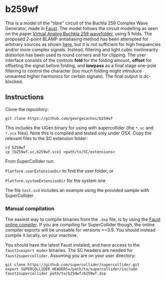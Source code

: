 # b259wf

This is a model of the "tibre" circuit of the Buchla 259 Complex Wave Generator,
made in [Faust](http://faust.grame.fr/). The model follows the circuit modelling
as seen on the paper  [Virtual Analog Buchkla 259
wavefolder](http://www.dafx17.eca.ed.ac.uk/papers/DAFx17_paper_82.pdf), using 5 folds. The proposed 2-point BLAMP
antialiasing method has been attempted for arbitrary sources as shown
[here](http://dafx16.vutbr.cz/dafxpapers/18-DAFx-16_paper_33-PN.pdf), but it is
not sufficient for high frequencies and/or more complex signals. Instead, filtering and
light cubic nonlinearity distiorion has been used to round corners and for
clipping. The user interface consists of the controls **fold** for the folding
amount, **offset** for offseting the signal before folding, and **lowpass**
as a final stage one-pole filtering to control the character (too much folding
might introduce unwanted higher harmonics for certain signals). The final output
is dc-blocked.

## Instructions 

Clone the repository:

`git clone https://github.com/georgezachos/b259wf`

This includes the UGen binary for using with supercollider (the `*.sc` and
`*.scx` files). Note this is compiled and tested only under OSX. 
Copy the relevant files to the SC extension folder:

```
cd b259wf
cp {b259wf.sc,b259wf.scx} <path/to/SC/extensions>
```
From SuperCollider run:

`Platform.userExtensionDir` to find the user folder, or

`Platform.systemExtensionDir` for the system one

The file `test.scd` includes an example using the provided sample with SuperCollider.

### Manual compilation

The easiest way to compile binaries from the `.dsp` file, is by using the [Faust online
compiler](https://faust.grame.fr/onlinecompiler/). If you are compiling for SuperCollider though, the online compiler exports will
be unusable for versions >=3.9. You should instead compile it locally, on your
machine. 

You should have the latest Faust instaled, and have access to the
`faust2<export mode>` binaries. The SC headers are needed for
`faust2supercollider`. Assuming you are on your user directory:

```
git clone https://github.com/supercollider/supercollider.git
export SUPERCOLLIDER_HEADERS=/path/to/supercollider/include
faust2supercollider path/to/b259wf/b259wf.dsp
```
